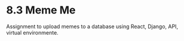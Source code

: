 # 8.3 Meme Me


Assignment to upload memes to a 
database using React, Django, API, 
virtual environmente.   

